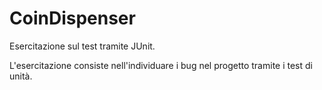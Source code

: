 # CoinDispenser
Esercitazione sul test tramite JUnit.

L'esercitazione consiste nell'individuare i bug nel progetto tramite i test di unità.
